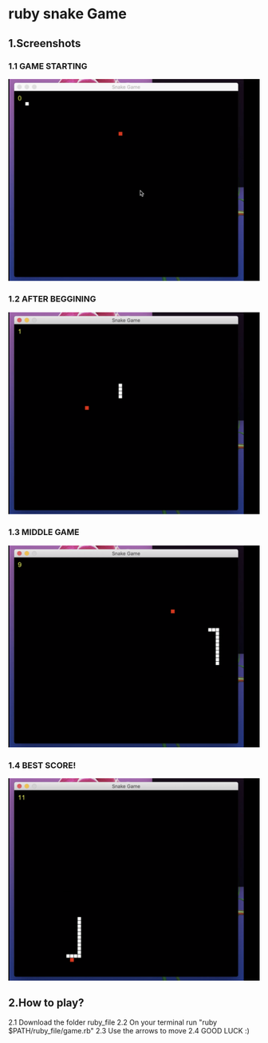 # ruby snake Game

## 1.Screenshots

### 1.1 GAME STARTING
![](/images/GameStarting.png)

### 1.2 AFTER BEGGINING
![](/images/afterStart.png)

### 1.3 MIDDLE GAME
![](/images/midleGame.png)

### 1.4 BEST SCORE!
![](/images/BestScore.png)

## 2.How to play?

2.1 Download the folder ruby_file
2.2 On your terminal run "ruby $PATH/ruby_file/game.rb"
2.3 Use the arrows to move
2.4 GOOD LUCK :)
